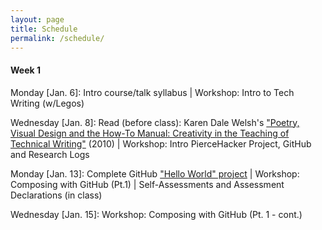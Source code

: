 ```yaml
---
layout: page
title: Schedule
permalink: /schedule/
---
```

#### Week 1

Monday [Jan. 6]: Intro course/talk syllabus | Workshop: Intro to Tech Writing (w/Legos)

Wednesday [Jan. 8]:  Read (before class): Karen Dale Welsh's ["Poetry, Visual Design and the How-To Manual: Creativity in the Teaching of Technical Writing"](https://ezproxy.pierce.ctc.edu:2057/docview/237307200/fulltext/EA8940D7FEA24DE2PQ/1?accountid=2280) (2010) | Workshop: Intro PierceHacker Project, GitHub and Research Logs

Monday [Jan. 13]: Complete GitHub ["Hello World" project](https://guides.github.com/activities/hello-world/) | Workshop: Composing with GitHub (Pt.1) | Self-Assessments and Assessment Declarations (in class)

Wednesday [Jan. 15]: Workshop: Composing with GitHub (Pt. 1 - cont.)
